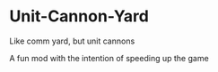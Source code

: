 # Unit-Cannon-Yard
Like comm yard, but unit cannons

A fun mod with the intention of speeding up the game
